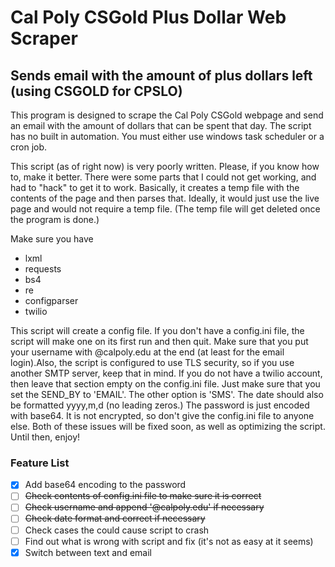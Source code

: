 # Cal Poly CSGold Plus Dollar Web Scraper
## Sends email with the amount of plus dollars left (using CSGOLD for CPSLO)
This program is designed to scrape the Cal Poly CSGold webpage and send an email with the amount of dollars that can be spent that day. The script has no built in automation. You must either use windows task scheduler or a cron job.

This script (as of right now) is very poorly written. Please, if you know how to, make it better. There were some parts that I could not get working, and had to "hack" to get it to work. Basically, it creates a temp file with the contents of the page and then parses that. Ideally, it would just use the live page and would not require a temp file. (The temp file will get deleted once the program is done.)


Make sure you have

* lxml
* requests
* bs4
* re
* configparser
* twilio

This script will create a config file. If you don't have a config.ini file, the script will make one on its first run and then quit. Make sure that you put your username with @calpoly.edu at the end (at least for the email login).Also, the script is configured to use TLS security, so if you use another SMTP server, keep that in mind. If you do not have a twilio account, then leave that section empty on the config.ini file. Just make sure that you set the SEND_BY to 'EMAIL'. The other option is 'SMS'. The date should also be formatted yyyy,m,d (no leading zeros.) The password is just encoded with base64. It is not encrypted, so don't give the config.ini file to anyone else.
Both of these issues will be fixed soon, as well as optimizing the script. Until then, enjoy!


### Feature List
- [x] Add base64 encoding to the password
- [ ] ~~Check contents of config.ini file to make sure it is correct~~
- [ ] ~~Check username and append '@calpoly.edu' if necessary~~
- [ ] ~~Check date format and correct if necessary~~
- [ ] Check cases the could cause script to crash
- [ ] Find out what is wrong with script and fix (it's not as easy at it seems)
- [x] Switch between text and email
